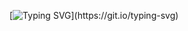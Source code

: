[![Typing SVG](https://readme-typing-svg.herokuapp.com?font=Inter&color=3A9CDF&size=30&weight=700&lines=Hi+there+👋;Hello+World!)](https://git.io/typing-svg)
